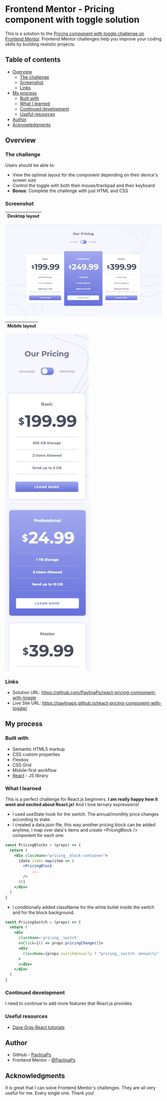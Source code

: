# Frontend Mentor - Pricing component with toggle solution

This is a solution to the [Pricing component with toggle challenge on Frontend Mentor](https://www.frontendmentor.io/challenges/pricing-component-with-toggle-8vPwRMIC). Frontend Mentor challenges help you improve your coding skills by building realistic projects. 

## Table of contents

- [Overview](#overview)
  - [The challenge](#the-challenge)
  - [Screenshot](#screenshot)
  - [Links](#links)
- [My process](#my-process)
  - [Built with](#built-with)
  - [What I learned](#what-i-learned)
  - [Continued development](#continued-development)
  - [Useful resources](#useful-resources)
- [Author](#author)
- [Acknowledgments](#acknowledgments)

## Overview

### The challenge

Users should be able to:

- View the optimal layout for the component depending on their device's screen size
- Control the toggle with both their mouse/trackpad and their keyboard
- **Bonus**: Complete the challenge with just HTML and CSS

### Screenshot

| Desktop layout |
|:--:|
![Desktop layout](./screenshots/screenshot-desktop.jpg)

| Mobile layout |
|:--:|
![Mobile layout](./screenshots/screenshot-mobile-annually.jpg) ![Mobile layout](./screenshots/screenshot-mobile-monthly.jpg)

### Links

- Solution URL: https://github.com/PavlinaPs/react-pricing-component-with-toggle
- Live Site URL: https://pavlinaps.github.io/react-pricing-component-with-toggle/

## My process

### Built with

- Semantic HTML5 markup
- CSS custom properties
- Flexbox
- CSS Grid
- Mobile-first workflow
- [React](https://reactjs.org/) - JS library

### What I learned

This is a perfect challenge for React.js beginners.
**I am really happy how it went and excited about React.js!**
And I love ternary expressions!

- I used useState hook for the switch. The annual/monthly price changes according to state.
- I created a data.json file, this way another pricing block can be added anytime, I map over data's items and create \<PricingBlock /> component for each one:
```jsx
const PricingBlocks = (props) => {
  return (
    <div className="pricing__block-container">
      {data.items.map(item => (
        <PricingBlock 
            ...
        />
      ))}
    </div>
  )
}
```
- I conditionally added className for the white bullet inside the switch and for the block background.

```jsx
const PricingSwitch = (props) => {
  return (
    <div 
      className='pricing__switch'
      onClick={() => props.pricingChange()}>
      <div 
        className={props.switchAnnually ? "pricing__switch--annually" : "pricing__switch--monthly"}
      >
      </div>
    </div>
  )
}
```

### Continued development
I need to continue to add more features that React.js provides. 


### Useful resources

- [Dave Gray React tutorials](https://www.youtube.com/playlist?list=PL0Zuz27SZ-6PrE9srvEn8nbhOOyxnWXfp)

## Author

- GitHub - [PavlinaPs](https://github.com/PavlinaPs)
- Frontend Mentor - [@PavlinaPs](https://www.frontendmentor.io/profile/PavlinaPs)

## Acknowledgments

It is great that I can solve Frontend Mentor's challenges. They are all very useful for me. Every single one. Thank you!